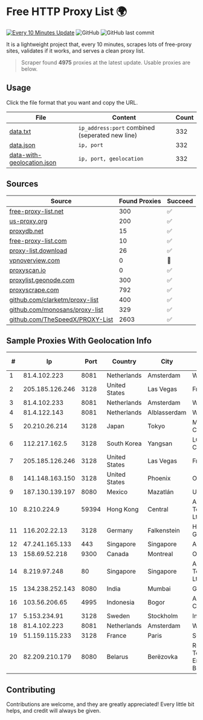
# Free HTTP Proxy List 🌍

[![Every 10 Minutes Update](https://github.com/mertguvencli/http-proxy-list/actions/workflows/main.yml/badge.svg?branch=main)](https://github.com/mertguvencli/http-proxy-list/actions/workflows/main.yml)
![GitHub](https://img.shields.io/github/license/mertguvencli/http-proxy-list)
![GitHub last commit](https://img.shields.io/github/last-commit/mertguvencli/http-proxy-list)

It is a lightweight project that, every 10 minutes, scrapes lots of free-proxy sites, validates if it works, and serves a clean proxy list.


> Scraper found **4975** proxies at the latest update. Usable proxies are below.

## Usage

Click the file format that you want and copy the URL.


|File|Content|Count|
|----|-------|-----|
|[data.txt](https://raw.githubusercontent.com/mertguvencli/http-proxy-list/main/proxy-list/data.txt)|`ip_address:port` combined (seperated new line)|332|
|[data.json](https://raw.githubusercontent.com/mertguvencli/http-proxy-list/main/proxy-list/data.json)|`ip, port`|332|
|[data-with-geolocation.json](https://raw.githubusercontent.com/mertguvencli/http-proxy-list/main/proxy-list/data-with-geolocation.json)|`ip, port, geolocation`|332|

## Sources

|Source|Found Proxies|Succeed|
|------|-------------|-------|
|[free-proxy-list.net](https://free-proxy-list.net)|300|✅|
|[us-proxy.org](https://www.us-proxy.org)|200|✅|
|[proxydb.net](http://proxydb.net)|15|✅|
|[free-proxy-list.com](https://free-proxy-list.com/?page=&port=&type%5B%5D=http&type%5B%5D=https&up_time=0&search=Search)|10|✅|
|[proxy-list.download](https://www.proxy-list.download/HTTP)|26|✅|
|[vpnoverview.com](https://vpnoverview.com/privacy/anonymous-browsing/free-proxy-servers)|0|🚫|
|[proxyscan.io](https://www.proxyscan.io)|0|✅|
|[proxylist.geonode.com](https://proxylist.geonode.com/api/proxy-list?limit=300&page=1&sort_by=lastChecked&sort_type=desc&protocols=http,https)|300|✅|
|[proxyscrape.com](https://api.proxyscrape.com/v2/?request=displayproxies&protocol=http&timeout=10000&country=all&ssl=all&anonymity=all)|792|✅|
|[github.com/clarketm/proxy-list](https://raw.githubusercontent.com/clarketm/proxy-list/master/proxy-list-raw.txt)|400|✅|
|[github.com/monosans/proxy-list](https://raw.githubusercontent.com/monosans/proxy-list/main/proxies/http.txt)|329|✅|
|[github.com/TheSpeedX/PROXY-List](https://raw.githubusercontent.com/TheSpeedX/PROXY-List/master/http.txt)|2603|✅|


## Sample Proxies With Geolocation Info

|#|Ip|Port|Country|City|Internet Service Provider|
|-|--|----|-------|----|-------------------------|
|1|81.4.102.223|8081|Netherlands|Amsterdam|WeservIT|
|2|205.185.126.246|3128|United States|Las Vegas|FranTech Solutions|
|3|81.4.102.233|8081|Netherlands|Amsterdam|WeservIT|
|4|81.4.122.143|8081|Netherlands|Alblasserdam|WeservIT|
|5|20.210.26.214|3128|Japan|Tokyo|Microsoft Corporation|
|6|112.217.162.5|3128|South Korea|Yangsan|LG DACOM Corporation|
|7|205.185.126.246|3128|United States|Las Vegas|FranTech Solutions|
|8|141.148.163.150|3128|United States|Phoenix|Oracle Corporation|
|9|187.130.139.197|8080|Mexico|Mazatlán|Uninet S.A. de C.V.|
|10|8.210.224.9|59394|Hong Kong|Central|Alibaba (US) Technology Co., Ltd.|
|11|116.202.22.13|3128|Germany|Falkenstein|Hetzner Online GmbH|
|12|47.241.165.133|443|Singapore|Singapore|Alibaba.com LLC|
|13|158.69.52.218|9300|Canada|Montreal|OVH SAS|
|14|8.219.97.248|80|Singapore|Singapore|Alibaba (US) Technology Co., Ltd.|
|15|134.238.252.143|8080|India|Mumbai|Google LLC|
|16|103.56.206.65|4995|Indonesia|Bogor|Argon Data Communication|
|17|5.153.234.91|3128|Sweden|Stockholm|Inter Connects Inc|
|18|81.4.102.223|8081|Netherlands|Amsterdam|WeservIT|
|19|51.159.115.233|3128|France|Paris|SCALEWAY|
|20|82.209.210.179|8080|Belarus|Berëzovka|Republican Unitary Telecommunication Enterprise Beltelecom|



## Contributing

Contributions are welcome, and they are greatly appreciated! Every
little bit helps, and credit will always be given.

